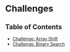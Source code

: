 # Challenges

## Table of Contents

* [Challenge: Array Shift](ArrayShift)
* [Challenge: Binary Search](BinarySearch)
